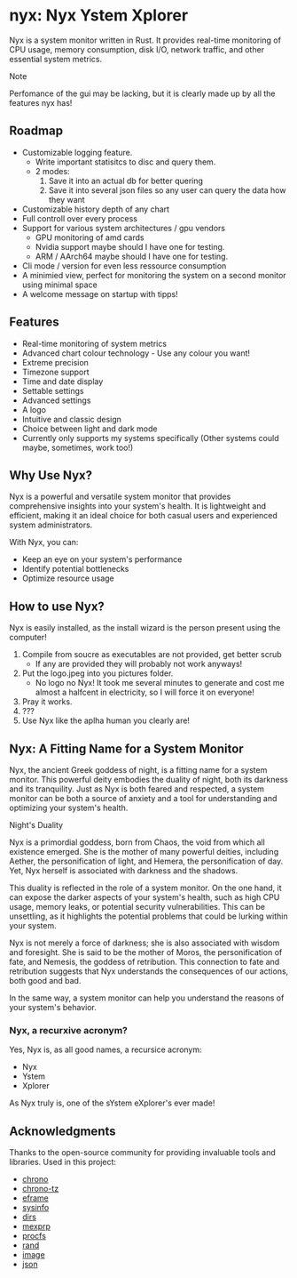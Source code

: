 # nyx: Nyx Ystem Xplorer
Nyx is a system monitor written in Rust. It provides real-time monitoring of CPU usage, memory consumption, disk I/O, network traffic, and other essential system metrics.

> [!NOTE]
> Perfomance of the gui may be lacking, but it is clearly made up by all the features nyx has!

## Roadmap

- Customizable logging feature.
	- Write important statisitcs to disc and query them.
	- 2 modes:
		1. Save it into an actual db for better quering
		2. Save it into several json files so any user can query the data how they want
- Customizable history depth of any chart
- Full controll over every process
- Support for various system architectures / gpu vendors
	- GPU monitoring of amd cards
	- Nvidia support maybe should I have one for testing.
	- ARM / AArch64 maybe should I have one for testing.
- Cli mode / version for even less ressource consumption
- A minimied view, perfect for monitoring the system on a second monitor using minimal space
- A welcome message on startup with tipps!

## Features

- Real-time monitoring of system metrics
- Advanced chart colour technology - Use any colour you want!
- Extreme precision
- Timezone support
- Time and date display
- Settable settings
- Advanced settings
- A logo
- Intuitive and classic design
- Choice between light and dark mode
- Currently only supports my systems specifically (Other systems could maybe, sometimes, work too!)


## Why Use Nyx?

Nyx is a powerful and versatile system monitor that provides comprehensive insights into your system's health. It is lightweight and efficient, making it an ideal choice for both casual users and experienced system administrators.

With Nyx, you can:

- Keep an eye on your system's performance
- Identify potential bottlenecks
- Optimize resource usage

## How to use Nyx?

Nyx is easily installed, as the install wizard is the person present using the computer!

1. Compile from soucre as executables are not provided, get better scrub
	- If any are provided they will probably not work anyways!
2. Put the logo.jpeg into you pictures folder.
	- No logo no Nyx! It took me several minutes to generate and cost me almost a halfcent in electricity, so I will force it on everyone!
3. Pray it works.
4. ???
5. Use Nyx like the aplha human you clearly are!

## Nyx: A Fitting Name for a System Monitor

Nyx, the ancient Greek goddess of night, is a fitting name for a system monitor. This powerful deity embodies the duality of night, both its darkness and its tranquility. Just as Nyx is both feared and respected, a system monitor can be both a source of anxiety and a tool for understanding and optimizing your system's health.

Night's Duality

Nyx is a primordial goddess, born from Chaos, the void from which all existence emerged. She is the mother of many powerful deities, including Aether, the personification of light, and Hemera, the personification of day. Yet, Nyx herself is associated with darkness and the shadows.

This duality is reflected in the role of a system monitor. On the one hand, it can expose the darker aspects of your system's health, such as high CPU usage, memory leaks, or potential security vulnerabilities. This can be unsettling, as it highlights the potential problems that could be lurking within your system.

Nyx is not merely a force of darkness; she is also associated with wisdom and foresight. She is said to be the mother of Moros, the personification of fate, and Nemesis, the goddess of retribution. This connection to fate and retribution suggests that Nyx understands the consequences of our actions, both good and bad.

In the same way, a system monitor can help you understand the reasons of your system's behavior.

### Nyx, a recurxive acronym?
Yes, Nyx is, as all good names, a recursice acronym:

- Nyx
- Ystem
- Xplorer

As Nyx truly is, one of the sYstem eXplorer's ever made!

## Acknowledgments
Thanks to the open-source community for providing invaluable tools and libraries.
Used in this project:
- [chrono](https://crates.io/crates/chrono)
- [chrono-tz](https://crates.io/crates/chrono-tz)
- [eframe](https://crates.io/crates/eframe)
- [sysinfo](https://crates.io/crates/sysinfo)
- [dirs](https://crates.io/crates/dirs)
- [mexprp](https://crates.io/crates/mexprp)
- [procfs](https://crates.io/crates/procfs)
- [rand](https://crates.io/crates/rand)
- [image](https://crates.io/crates/image)
- [json](https://crates.io/crates/json)
